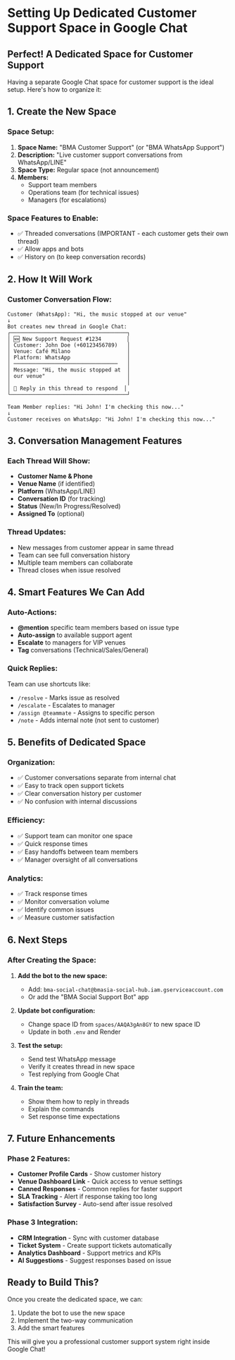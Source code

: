 # Setting Up Dedicated Customer Support Space in Google Chat

## Perfect! A Dedicated Space for Customer Support

Having a separate Google Chat space for customer support is the ideal setup. Here's how to organize it:

## 1. Create the New Space

### Space Setup:
1. **Space Name:** "BMA Customer Support" (or "BMA WhatsApp Support")
2. **Description:** "Live customer support conversations from WhatsApp/LINE"
3. **Space Type:** Regular space (not announcement)
4. **Members:** 
   - Support team members
   - Operations team (for technical issues)
   - Managers (for escalations)

### Space Features to Enable:
- ✅ Threaded conversations (IMPORTANT - each customer gets their own thread)
- ✅ Allow apps and bots
- ✅ History on (to keep conversation records)

## 2. How It Will Work

### Customer Conversation Flow:
```
Customer (WhatsApp): "Hi, the music stopped at our venue"
↓
Bot creates new thread in Google Chat:
┌─────────────────────────────────────┐
│ 🆕 New Support Request #1234        │
│ Customer: John Doe (+60123456789)   │
│ Venue: Café Milano                  │
│ Platform: WhatsApp                  │
│ ─────────────────────────────────   │
│ Message: "Hi, the music stopped at  │
│ our venue"                          │
│                                     │
│ 💬 Reply in this thread to respond  │
└─────────────────────────────────────┘

Team Member replies: "Hi John! I'm checking this now..."
↓
Customer receives on WhatsApp: "Hi John! I'm checking this now..."
```

## 3. Conversation Management Features

### Each Thread Will Show:
- **Customer Name & Phone**
- **Venue Name** (if identified)
- **Platform** (WhatsApp/LINE)
- **Conversation ID** (for tracking)
- **Status** (New/In Progress/Resolved)
- **Assigned To** (optional)

### Thread Updates:
- New messages from customer appear in same thread
- Team can see full conversation history
- Multiple team members can collaborate
- Thread closes when issue resolved

## 4. Smart Features We Can Add

### Auto-Actions:
- **@mention** specific team members based on issue type
- **Auto-assign** to available support agent
- **Escalate** to managers for VIP venues
- **Tag** conversations (Technical/Sales/General)

### Quick Replies:
Team can use shortcuts like:
- `/resolve` - Marks issue as resolved
- `/escalate` - Escalates to manager
- `/assign @teammate` - Assigns to specific person
- `/note` - Adds internal note (not sent to customer)

## 5. Benefits of Dedicated Space

### Organization:
- ✅ Customer conversations separate from internal chat
- ✅ Easy to track open support tickets
- ✅ Clear conversation history per customer
- ✅ No confusion with internal discussions

### Efficiency:
- ✅ Support team can monitor one space
- ✅ Quick response times
- ✅ Easy handoffs between team members
- ✅ Manager oversight of all conversations

### Analytics:
- ✅ Track response times
- ✅ Monitor conversation volume
- ✅ Identify common issues
- ✅ Measure customer satisfaction

## 6. Next Steps

### After Creating the Space:

1. **Add the bot to the new space:**
   - Add: `bma-social-chat@bmasia-social-hub.iam.gserviceaccount.com`
   - Or add the "BMA Social Support Bot" app

2. **Update bot configuration:**
   - Change space ID from `spaces/AAQA3gAn8GY` to new space ID
   - Update in both `.env` and Render

3. **Test the setup:**
   - Send test WhatsApp message
   - Verify it creates thread in new space
   - Test replying from Google Chat

4. **Train the team:**
   - Show them how to reply in threads
   - Explain the commands
   - Set response time expectations

## 7. Future Enhancements

### Phase 2 Features:
- **Customer Profile Cards** - Show customer history
- **Venue Dashboard Link** - Quick access to venue settings
- **Canned Responses** - Common replies for faster support
- **SLA Tracking** - Alert if response taking too long
- **Satisfaction Survey** - Auto-send after issue resolved

### Phase 3 Integration:
- **CRM Integration** - Sync with customer database
- **Ticket System** - Create support tickets automatically
- **Analytics Dashboard** - Support metrics and KPIs
- **AI Suggestions** - Suggest responses based on issue

## Ready to Build This?

Once you create the dedicated space, we can:
1. Update the bot to use the new space
2. Implement the two-way communication
3. Add the smart features

This will give you a professional customer support system right inside Google Chat!